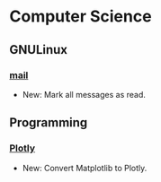 # Computer Science

## GNULinux

### [mail](mail.md)

* New: Mark all messages as read.

## Programming

### [Plotly](plotly.md)

* New: Convert Matplotlib to Plotly.